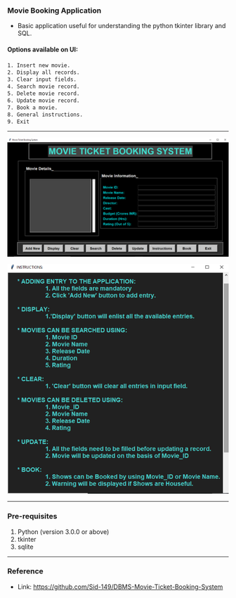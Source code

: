### Movie Booking Application

* Basic application useful for understanding the python tkinter library and SQL.
#### Options available on UI: 

    1. Insert new movie.
    2. Display all records.
    3. Clear input fields.
    4. Search movie record.
    5. Delete movie record.
    6. Update movie record.
    7. Book a movie.
    8. General instructions.
    9. Exit

<hr>

![Example](images/1.png)

![Example1](images/2.png)
<hr>

### Pre-requisites

1. Python (version 3.0.0 or above)
2. tkinter
3. sqlite
<hr>

### Reference

* Link: https://github.com/Sid-149/DBMS-Movie-Ticket-Booking-System
